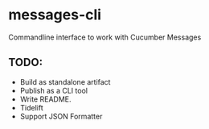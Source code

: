 # messages-cli
Commandline interface to work with Cucumber Messages

## TODO:
 - Build as standalone artifact
 - Publish as a CLI tool
 - Write README.
 - Tidelift
 - Support JSON Formatter